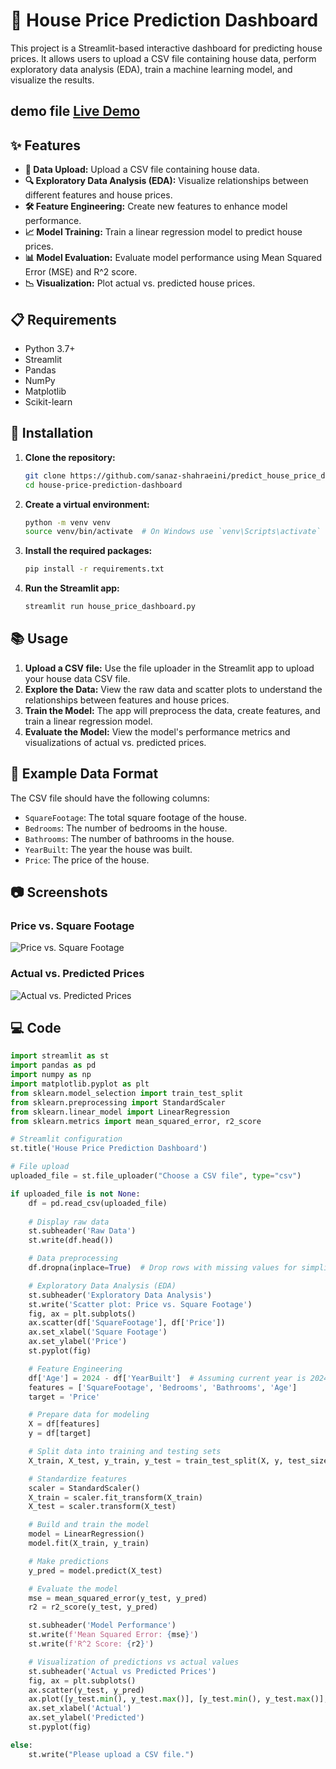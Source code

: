 # 🏡 House Price Prediction Dashboard

This project is a Streamlit-based interactive dashboard for predicting house prices. It allows users to upload a CSV file containing house data, perform exploratory data analysis (EDA), train a machine learning model, and visualize the results.
## demo file <a href="https://house-price-prediction-pydashboard.streamlit.app/" target='_blank'> Live Demo </a>

## ✨ Features

- **📂 Data Upload:** Upload a CSV file containing house data.
- **🔍 Exploratory Data Analysis (EDA):** Visualize relationships between different features and house prices.
- **🛠️ Feature Engineering:** Create new features to enhance model performance.
- **📈 Model Training:** Train a linear regression model to predict house prices.
- **📊 Model Evaluation:** Evaluate model performance using Mean Squared Error (MSE) and R^2 score.
- **📉 Visualization:** Plot actual vs. predicted house prices.

## 📋 Requirements

- Python 3.7+
- Streamlit
- Pandas
- NumPy
- Matplotlib
- Scikit-learn

## 🚀 Installation

1. **Clone the repository:**

    ```sh
    git clone https://github.com/sanaz-shahraeini/predict_house_price_dashboard.git
    cd house-price-prediction-dashboard
    ```

2. **Create a virtual environment:**

    ```sh
    python -m venv venv
    source venv/bin/activate  # On Windows use `venv\Scripts\activate`
    ```

3. **Install the required packages:**

    ```sh
    pip install -r requirements.txt
    ```

4. **Run the Streamlit app:**

    ```sh
    streamlit run house_price_dashboard.py
    ```

## 📚 Usage

1. **Upload a CSV file:** Use the file uploader in the Streamlit app to upload your house data CSV file.
2. **Explore the Data:** View the raw data and scatter plots to understand the relationships between features and house prices.
3. **Train the Model:** The app will preprocess the data, create features, and train a linear regression model.
4. **Evaluate the Model:** View the model's performance metrics and visualizations of actual vs. predicted prices.

## 📝 Example Data Format

The CSV file should have the following columns:

- `SquareFootage`: The total square footage of the house.
- `Bedrooms`: The number of bedrooms in the house.
- `Bathrooms`: The number of bathrooms in the house.
- `YearBuilt`: The year the house was built.
- `Price`: The price of the house.

## 📷 Screenshots

### Price vs. Square Footage

![Price vs. Square Footage](./images/price_vs_square_footage.png)

### Actual vs. Predicted Prices

![Actual vs. Predicted Prices](./images/actual_vs_predicted_prices.png)

## 💻 Code

```python
import streamlit as st
import pandas as pd
import numpy as np
import matplotlib.pyplot as plt
from sklearn.model_selection import train_test_split
from sklearn.preprocessing import StandardScaler
from sklearn.linear_model import LinearRegression
from sklearn.metrics import mean_squared_error, r2_score

# Streamlit configuration
st.title('House Price Prediction Dashboard')

# File upload
uploaded_file = st.file_uploader("Choose a CSV file", type="csv")

if uploaded_file is not None:
    df = pd.read_csv(uploaded_file)
    
    # Display raw data
    st.subheader('Raw Data')
    st.write(df.head())

    # Data preprocessing
    df.dropna(inplace=True)  # Drop rows with missing values for simplicity

    # Exploratory Data Analysis (EDA)
    st.subheader('Exploratory Data Analysis')
    st.write('Scatter plot: Price vs. Square Footage')
    fig, ax = plt.subplots()
    ax.scatter(df['SquareFootage'], df['Price'])
    ax.set_xlabel('Square Footage')
    ax.set_ylabel('Price')
    st.pyplot(fig)

    # Feature Engineering
    df['Age'] = 2024 - df['YearBuilt']  # Assuming current year is 2024
    features = ['SquareFootage', 'Bedrooms', 'Bathrooms', 'Age']
    target = 'Price'

    # Prepare data for modeling
    X = df[features]
    y = df[target]

    # Split data into training and testing sets
    X_train, X_test, y_train, y_test = train_test_split(X, y, test_size=0.2, random_state=42)

    # Standardize features
    scaler = StandardScaler()
    X_train = scaler.fit_transform(X_train)
    X_test = scaler.transform(X_test)

    # Build and train the model
    model = LinearRegression()
    model.fit(X_train, y_train)

    # Make predictions
    y_pred = model.predict(X_test)

    # Evaluate the model
    mse = mean_squared_error(y_test, y_pred)
    r2 = r2_score(y_test, y_pred)

    st.subheader('Model Performance')
    st.write(f'Mean Squared Error: {mse}')
    st.write(f'R^2 Score: {r2}')

    # Visualization of predictions vs actual values
    st.subheader('Actual vs Predicted Prices')
    fig, ax = plt.subplots()
    ax.scatter(y_test, y_pred)
    ax.plot([y_test.min(), y_test.max()], [y_test.min(), y_test.max()], 'k--', lw=3)
    ax.set_xlabel('Actual')
    ax.set_ylabel('Predicted')
    st.pyplot(fig)

else:
    st.write("Please upload a CSV file.")
